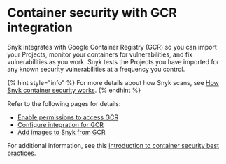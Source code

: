 # Container security with GCR integration

Snyk integrates with Google Container Registry (GCR) so you can import your Projects, monitor your containers for vulnerabilities, and fix vulnerabilities as you work. Snyk tests the Projects you have imported for any known security vulnerabilities at a frequency you control.

{% hint style="info" %}
For more details about how Snyk scans, see [How Snyk container security works](../../../scan-with-snyk/snyk-container/how-snyk-container-works/).
{% endhint %}

Refer to the following pages for details:

* [Enable permissions to access GCR](enable-permissions-to-access-gcr.md)
* [Configure integration for GCR](configure-integration-for-gcr.md)
* [Add images to Snyk from GCR](add-images-to-snyk-from-acr.md)

For additional information, see this [introduction to container security best practices](https://snyk.io/learn/container-security/).
